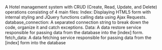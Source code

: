 A Hotel management system with CRUD (Create, Read, Update, and Delete) operations consisting of 4 main files:
Index: Displaying HTML5 form with internal styling and JQuery functions calling data using Ajax Requests.
database_connection: A separated connection string to break down the code, organize it and catch exceptions.
Data:  A data restore service responsible for passing data from the database into the [index] form.
fetch_data: A data fetching service responsible for passing data from the [index] form into the database
